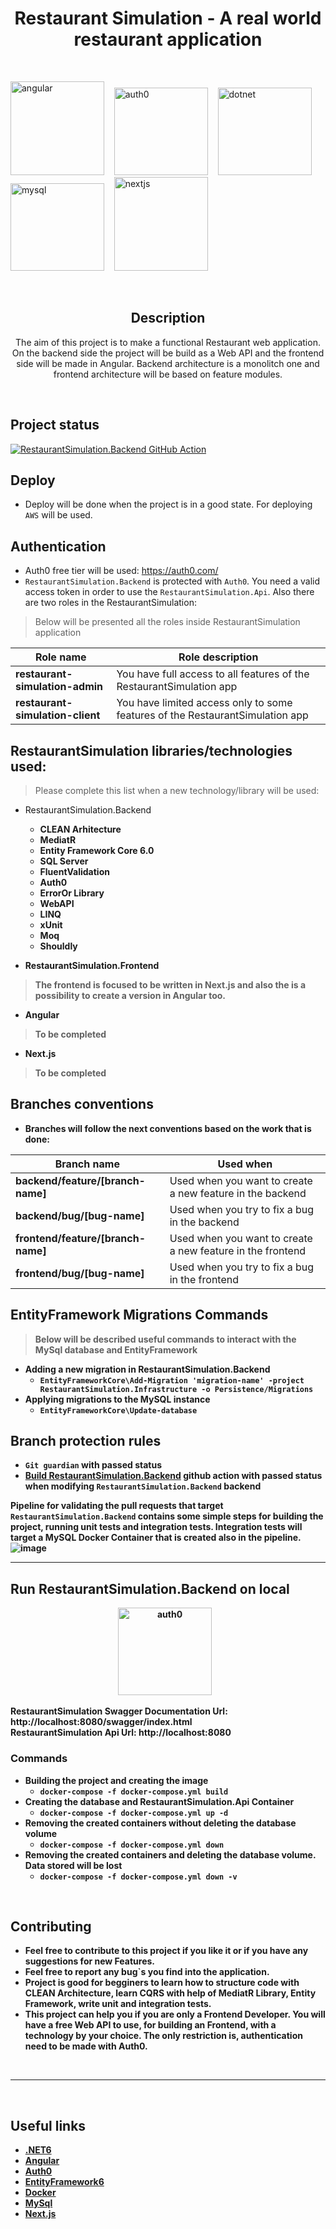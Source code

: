 <h1 align="center">Restaurant Simulation - A real world restaurant application</h1>

<br>

<img src="https://user-images.githubusercontent.com/89996135/192704213-81735e23-98ed-4373-a7d7-89dce6c9b575.png" alt="angular" width="150" height="150"/> &nbsp;&nbsp;
<img src="https://uploads-ssl.webflow.com/61566192da988c377f1ac06c/616dfac0a533fe024d89e327_60dbd7237742ba750d49cf35_icon-auth0-marketplace.svg" alt="auth0"  width="150" height="140"/> &nbsp;&nbsp;
<img src="https://neosmart.net/blog/wp-content/uploads/2019/06/dot-NET-Core.png" alt="dotnet" width="150" height="140"/> &nbsp;&nbsp;&nbsp;
<img src="https://imagedelivery.net/5MYSbk45M80qAwecrlKzdQ/6f6d6101-68b4-4c53-d405-71f5de512f00/preview" alt="mysql" width="150" height="140"/> &nbsp;&nbsp;
<img src="https://d2nir1j4sou8ez.cloudfront.net/wp-content/uploads/2021/12/nextjs-boilerplate-logo.png" alt="nextjs" width="150" height="150"/> 

<br>

<div align="center">
  
## Description
The aim of this project is to make a functional Restaurant web application.
On the backend side the project will be build as a Web API and the frontend side will be made in Angular.
Backend architecture is a monolitch one and frontend architecture will be based on feature modules.
</div>

<br>

## Project status
[![RestaurantSimulation.Backend GitHub Action](https://github.com/robid98/RestaurantSimulation/actions/workflows/restaurant-simulation-backend.yml/badge.svg)](https://github.com/robid98/RestaurantSimulation/actions/workflows/restaurant-simulation-backend.yml)

## Deploy
- Deploy will be done when the project is in a good state. For deploying `AWS` will be used.

## Authentication
- Auth0 free tier will be used: https://auth0.com/ <br>
- `RestaurantSimulation.Backend` is protected with `Auth0`. You need a valid access token in order to use the `RestaurantSimulation.Api`. Also there are two roles in the RestaurantSimulation:<br>

> Below will be presented all the roles inside RestaurantSimulation application

| Role name | Role description |
|--|--|
| **restaurant-simulation-admin** | You have full access to all features of the RestaurantSimulation app |
| **restaurant-simulation-client** | You have limited access only to some features of the RestaurantSimulation app |

## RestaurantSimulation libraries/technologies used:
> Please complete this list when a new technology/library will be used:

- RestaurantSimulation.Backend
  - <b>CLEAN Arhitecture</br>
  - <b>MediatR</br>
  - <b>Entity Framework Core 6.0</br>
  - <b>SQL Server</br>
  - <b>FluentValidation</br>
  - <b>Auth0</br>
  - <b>ErrorOr Library</br>
  - <b>WebAPI</br>
  - <b>LINQ</br>
  - <b>xUnit</br>
  - <b>Moq</br>
  - <b>Shouldly</br>

- RestaurantSimulation.Frontend
> The frontend is focused to be written in Next.js and also the is a possibility to create a version in Angular too.
  -  Angular
  > To be completed
  -  Next.js
> To be completed

## Branches conventions
- Branches will follow the next conventions based on the work that is done:
  
| Branch name | Used when |
|--|--|
| **backend/feature/[branch-name]** | Used when you want to create a new feature in the backend |
| **backend/bug/[bug-name]** | Used when you try to fix a bug in the backend |
| **frontend/feature/[branch-name]** | Used when you want to create a new feature in the frontend |
| **frontend/bug/[bug-name]** | Used when you try to fix a bug in the frontend  |

## EntityFramework Migrations Commands
> Below will be described useful commands to interact with the MySql database and EntityFramework

- Adding a new migration in RestaurantSimulation.Backend
  - `EntityFrameworkCore\Add-Migration 'migration-name' -project RestaurantSimulation.Infrastructure -o Persistence/Migrations`
- Applying migrations to the MySQL instance
  - `EntityFrameworkCore\Update-database`

## Branch protection rules

- `Git guardian` with passed status
- [Build RestaurantSimulation.Backend](https://github.com/robid98/RestaurantSimulation/actions/workflows/restaurant-simulation-backend.yml) github action with passed status when modifying `RestaurantSimulation.Backend` backend

Pipeline for validating the pull requests that target `RestaurantSimulation.Backend` contains some simple steps for building the project, running unit tests and integration tests.
Integration tests will target a MySQL Docker Container that is created also in the pipeline.
<br>
![image](https://github.com/robid98/RestaurantSimulation/assets/89996135/43397099-998c-403e-93e2-9c55811e7a92)


<hr>

## Run RestaurantSimulation.Backend on local
<p align="center">
  <img src="https://user-images.githubusercontent.com/89996135/193544075-9f17332b-bf94-466a-836d-ecf308cd4103.png" alt="auth0" width="150" height="140"/> &nbsp;&nbsp;
</p>

RestaurantSimulation Swagger Documentation Url: http://localhost:8080/swagger/index.html <br>
RestaurantSimulation Api Url: http://localhost:8080 <br>

<h3>Commands</h3>

- Building the project and creating the image
  - `docker-compose -f docker-compose.yml build`
- Creating the database and RestaurantSimulation.Api Container
  - `docker-compose -f docker-compose.yml up -d`
- Removing the created containers without deleting the database volume
  - `docker-compose -f docker-compose.yml down`
- Removing the created containers and deleting the database volume. Data stored will be lost
  - `docker-compose -f docker-compose.yml down -v`

<br>

## Contributing

- Feel free to contribute to this project if you like it or if you have any suggestions for new Features.
- Feel free to report any bug`s you find into the application.
- Project is good for begginers to learn how to structure code with CLEAN Architecture, learn CQRS with help of MediatR Library, Entity Framework, write unit and integration tests.
- This project can help you if you are only a Frontend Developer. You will have a free Web API to use, for building an Frontend, with a technology by your choice. The only restriction is, authentication need to be made with <b>Auth0</b>.

<br>

<hr> 

<br>

## Useful links

- [.NET6](https://dotnet.microsoft.com/en-us/download/dotnet/6.0)
- [Angular](https://angular.io/)
- [Auth0](https://auth0.com/)
- [EntityFramework6](https://learn.microsoft.com/en-us/ef/ef6/)
- [Docker](https://www.docker.com/)
- [MySql](https://www.mysql.com/)
- [Next.js](https://nextjs.org/)
